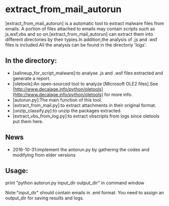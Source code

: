 extract_from_mail_autorun
===============

[extract_from_mail_autorun] is a automatic tool to extract malware files from emails.
A portion of files attached to emails may contain scripts such as js,wsf,vbs and so on.[extract_from_mail_autorun] 
can extract them into different directories by their typies.In addition,the analysis of .js and .wsf files is 
included.All the analysis can be found in the directoriy 'logs'.

In the directory:
-------------------------
- [salineup_for_script_malware]:to analyse .js and .wsf files extracted and generate a report.
- [oletools]:An open-sourced tool to analyze [Microsoft OLE2 files].See [http://www.decalage.info/python/oletools](http://www.decalage.info/python/oletools) for more info.
- [autorun.py]:The main function of this tool.
- [extract_from_mail.py]:to extract attachments in their original format.
- [unzip_classify.py]:to unzip the packages extracted.
- [extract_vbs_from_log.py]:to extract vbscripts from logs since oletools put them here.

News
----
- 2016-10-31:implement the antorun.py by gathering the codes and modifying from elder versions

Usage:
------
print "python autorun.py input_dir output_dir" in command window

Note:"input_dir" should contain emails in .eml format.
You need to assign an output_dir for saving results and logs.